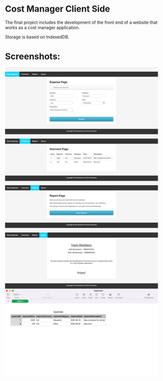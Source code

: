 Cost Manager Client Side
=====================

The final project includes the development of the front end of a website that works as a cost manager application.

Storage is based on IndexedDB.

Screenshots:
=====================
![paint software](all.png)
